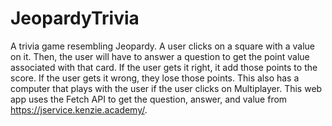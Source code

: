 # JeopardyTrivia

A trivia game resembling Jeopardy. A user clicks on a square with a value on it. Then, the user will have to answer a question to get the point value associated with that card. If the user gets it right, it add those points to the score. If the user gets it wrong, they lose those points. This also has a computer that plays with the user if the user clicks on Multiplayer. This web app uses the Fetch API to get the question, answer, and value from https://jservice.kenzie.academy/.
